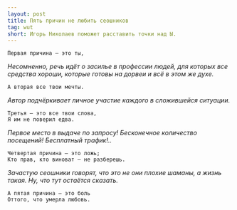 ```yaml
---
layout: post
title: Пять причин не любить сеошников
tag: wut
short: Игорь Николаев поможет расставить точки над Ы.
---
```


    Первая причина — это ты,

<em>Несомненно, речь идёт о засилье в профессии людей, для которых все средства хороши, которые готовы на дорвеи и всё в этом же духе.</em>

    А вторая все твои мечты.

<em>Автор подчёркивает личное участие каждого в сложившейся ситуации.</em>

    Третья — это все твои слова,
    Я им не поверил едва.

<em>Первое место в выдаче по запросу! Бесконечное количество посещений! Бесплатный трафик!..</em>

    Четвертая причина — это ложь;
    Кто прав, кто виноват — не разберешь.

<em>Зачастую сеошники говорят, что это не они плохие шаманы, а жизнь такая. Ну, что тут остаётся сказать.</em>

    А пятая причина — это боль
    Оттого, что умерла любовь.
